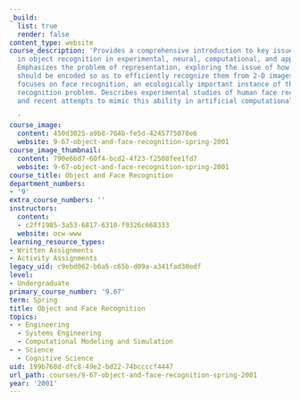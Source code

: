 ```yaml
---
_build:
  list: true
  render: false
content_type: website
course_description: 'Provides a comprehensive introduction to key issues and findings
  in object recognition in experimental, neural, computational, and applied domains.
  Emphasizes the problem of representation, exploring the issue of how 3-D objects
  should be encoded so as to efficiently recognize them from 2-D images. Second half
  focuses on face recognition, an ecologically important instance of the general object
  recognition problem. Describes experimental studies of human face recognition performance
  and recent attempts to mimic this ability in artificial computational systems.

  '
course_image:
  content: 450d3025-a9b8-764b-fe5d-4245775078e6
  website: 9-67-object-and-face-recognition-spring-2001
course_image_thumbnail:
  content: 790e6bd7-60f4-bcd2-4f23-f2508fee1fd7
  website: 9-67-object-and-face-recognition-spring-2001
course_title: Object and Face Recognition
department_numbers:
- '9'
extra_course_numbers: ''
instructors:
  content:
  - c2ff1985-3a53-6817-6310-f9326c668333
  website: ocw-www
learning_resource_types:
- Written Assignments
- Activity Assignments
legacy_uid: c9ebd062-b6a5-c65b-d09a-a341fad30edf
level:
- Undergraduate
primary_course_number: '9.67'
term: Spring
title: Object and Face Recognition
topics:
- - Engineering
  - Systems Engineering
  - Computational Modeling and Simulation
- - Science
  - Cognitive Science
uid: 199b768d-dfc8-49e2-bd22-74bccccf4447
url_path: courses/9-67-object-and-face-recognition-spring-2001
year: '2001'
---
```

